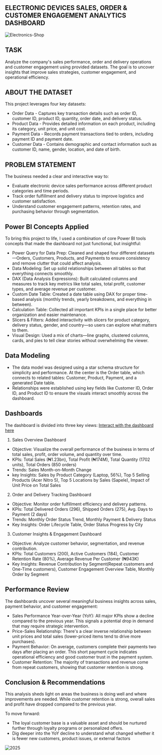 ## ELECTRONIC DEVICES SALES, ORDER & CUSTOMER ENGAGEMENT ANALYTICS DASHBOARD

![Electronics-Shop](https://github.com/user-attachments/assets/93f26270-f75d-433a-bb97-bf536635937c)

## TASK

Analyze the company's sales performance, order and delivery operations and customer engagement using provided datasets. The goal is to uncover insights that improve sales strategies, customer engagement, and operational efficiency.

## ABOUT THE DATASET 

This project leverages four key datasets:

- Order Data - Captures key transaction details such as order ID, customer ID, product ID, quantity, order date, and delivery status. 
- Product Data - Provides detailed information on each product, including its category, unit price, and unit cost.
- Payment Data - Records payment transactions tied to orders, including payment ID and payment date.
- Customer Data - Contains demographic and contact information such as customer ID, name, gender, location, and date of birth.

## PROBLEM STATEMENT

The business needed a clear and interactive way to:

- Evaluate electronic device sales performance across different product categories and time periods.
- Track order fulfillment and delivery status to improve logistics and customer satisfaction.
- Understand customer engagement patterns, retention rates, and purchasing behavior through segmentation.

## Power BI Concepts Applied

To bring this project to life, I used a combination of core Power BI tools concepts that made the dashboard not just functional, but insightful:

- Power Query for Data Prep: Cleaned and shaped four different datasets—Orders, Customers, Products, and Payments to ensure consistency and remove clutter that could affect analysis.
- Data Modeling: Set up solid relationships between all tables so that everything connects smoothly.
- DAX (Data Analysis Expressions): Built calculated columns and measures to track key metrics like total sales, total profit, customer types, and average revenue per customer.
- Custom Date Table: Created a date table using DAX for proper time-based analysis (monthly trends, yearly breakdowns, and everything in between).
- Calculation Table: Collected all important KPIs in a single place for better organization and easier maintenance.
- Slicers & Filters: Added interactivity with slicers for product category, delivery status, gender, and country—so users can explore what matters to them.
- Visual Design: Used a mix of charts—line graphs, clustered columns, cards, and pies to tell clear stories without overwhelming the viewer.

## Data Modeling

- The data model was designed using a star schema structure for simplicity and performance. At the center is the Order table, which connects to related tables: Customer, Product, Payment, and a generated Date table.
- Relationships were established using key fields like Customer ID, Order ID, and Product ID to ensure the visuals interact smoothly across the dashboard.

## Dashboards

The dashboard is divided into three key views: [Interact with the dashboard here](https://app.powerbi.com/view?r=eyJrIjoiZjM5MjM2YzItMjM1Yy00MDYyLWIzOTktMDg2ODBjMDBmNTI2IiwidCI6Ijc3ZGJjZTk5LTYwNTQtNGFiYS04MjUwLTE5YzBlZmI0MzE4ZCJ9)

1. Sales Overview Dashboard
   
- Objective:  Visualize the overall performance of the business in terms of total sales, profit, order volume, and quantity over time.
- KPIs: Total Sales (₦1.23bn), Total Profit (₦174M), Total Quantity (1702 units), Total Orders (850 orders)
- Trends: Sales Month-on-Month Change
- key Insights: Sales by Product Category (Laptop, 56%), Top 5 Selling Products (Acer Nitro 5), Top 5 Locations by Sales (Sapele), Impact of Unit Price on Total Sales

2. Order and Delivery Tracking Dashboard

- Objective: Monitor order fulfillment efficiency and delivery patterns.
- KPIs: Total Delivered Orders (296), Shipped Orders (275), Avg. Days to Payment (2 days)
- Trends: Monthly Order Status Trend, Monthly Payment & Delivery Status
- Key Insights: Order Lifecycle Table, Order Status Progress by City

3. Customer Insights & Engagement Dashboard
   
- Objective: Analyze customer behavior, segmentation, and revenue contribution.
- KPIs: Total Customers (200), Active Customers (184), Customer Retention Rate (80%), Average Revenue Per Customer (₦943K)
- Key Insights: Revenue Contribution by Segment(Repeat customers and One-Time customers), Customer Engagement Overview Table, Monthly Order by Segment

## Performance Review

The dashboards uncover several meaningful business insights across sales, payment behavior, and customer engagement:
- Sales Performance Year-over-Year (YoY): All major KPIs show a decline compared to the previous year. This signals a potential drop in demand that may require strategic intervention.
- Price-Sales Relationship: There's a clear inverse relationship between unit prices and total sales (lower-priced items tend to drive more purchases). 
- Payment Behavior: On average, customers complete their payments two days after placing an order. This short payment cycle indicates operational efficiency and good customer trust in the payment system.
- Customer Retention: The majority of transactions and revenue come from repeat customers, showing that customer retention is strong. 

## Conclusion & Recommendations

This analysis sheds light on areas the business is doing well and where improvements are needed. While customer retention is strong, overall sales and profit have dropped compared to the previous year. 

To move forward:
- The loyal customer base is a valuable asset and should be nurtured further through loyalty programs or personalized offers.
- Dig deeper into the YoY decline to understand what changed whether it is fewer new customers, product issues, or external factors

![2025](https://github.com/user-attachments/assets/d6bb7441-4847-4107-9a3d-811e60ef47f8)





